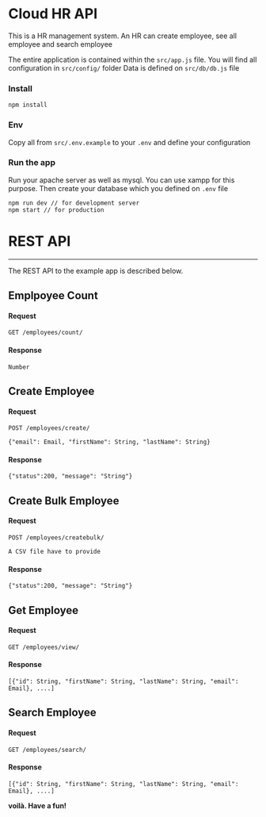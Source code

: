 # Cloud HR API
This is a HR management system. An HR can create employee, see all employee and search employee

The entire application is contained within the `src/app.js` file.
You will find all configuration in `src/config/` folder
Data is defined on `src/db/db.js` file

### Install
```
npm install
```
### Env
Copy all from `src/.env.example` to your `.env` and define your configuration

### Run the app
Run your apache server as well as mysql. You can use xampp for this purpose. Then create your database which you defined on `.env` file
```
npm run dev // for development server
npm start // for production
```
# REST API
---
The REST API to the example app is described below.
## Emplpoyee Count
#### Request
`GET /employees/count/`

#### Response
```
Number
```
## Create Employee
#### Request
`POST /employees/create/`
```
{"email": Email, "firstName": String, "lastName": String}
```
#### Response
```
{"status":200, "message": "String"}
```
## Create Bulk Employee
#### Request
`POST /employees/createbulk/`
```
A CSV file have to provide
```
#### Response
```
{"status":200, "message": "String"}
```

## Get Employee
#### Request
`GET /employees/view/`

#### Response
```
[{"id": String, "firstName": String, "lastName": String, "email": Email}, ....]
```

## Search Employee
#### Request
`GET /employees/search/`

#### Response
```
[{"id": String, "firstName": String, "lastName": String, "email": Email}, ....]
```

**voilà. Have a fun!**
